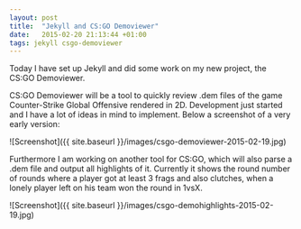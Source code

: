 ```yaml
---
layout: post
title:  "Jekyll and CS:GO Demoviewer"
date:   2015-02-20 21:13:44 +01:00
tags: jekyll csgo-demoviewer
---
```

Today I have set up Jekyll and did some work on my new project, the CS:GO Demoviewer.

CS:GO Demoviewer will be a tool to quickly review .dem files of the game Counter-Strike Global Offensive rendered in 2D. Development just started and I have a lot of ideas in mind to implement.
Below a screenshot of a very early version:

![Screenshot]({{ site.baseurl }}/images/csgo-demoviewer-2015-02-19.jpg)

Furthermore I am working on another tool for CS:GO, which will also parse a .dem file and output all highlights of it. Currently it shows the round number of rounds where a player got at least 3 frags and also clutches, when a lonely player left on his team won the round in 1vsX.

![Screenshot]({{ site.baseurl }}/images/csgo-demohighlights-2015-02-19.jpg)
